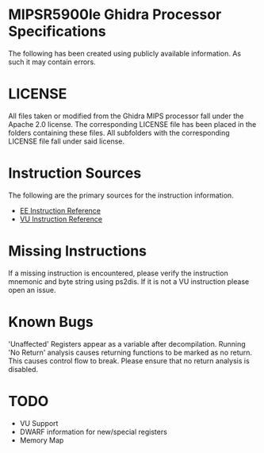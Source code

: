 MIPSR5900le Ghidra Processor Specifications
=======================

The following has been created using publicly available information.
As such it may contain errors.

LICENSE
=======

All files taken or modified from the Ghidra MIPS processor fall under
the Apache 2.0 license. The corresponding LICENSE file has been placed
in the folders containing these files. All subfolders with the corresponding
LICENSE file fall under said license.

Instruction Sources
===================

The following are the primary sources for the instruction information.

* [EE Instruction Reference](http://lukasz.dk/files/tx79architecture.pdf)
* [VU Instruction Reference](http://lukasz.dk/files/vu-instruction-manual.pdf)

Missing Instructions
====================

If a missing instruction is encountered, please verify the instruction
mnemonic and byte string using ps2dis. If it is not a VU instruction
please open an issue.

Known Bugs
==========

'Unaffected' Registers appear as a variable after decompilation.
Running 'No Return' analysis causes returning functions to be marked
as no return. This causes control flow to break. Please ensure that
no return analysis is disabled.

TODO
====

* VU Support
* DWARF information for new/special registers
* Memory Map
